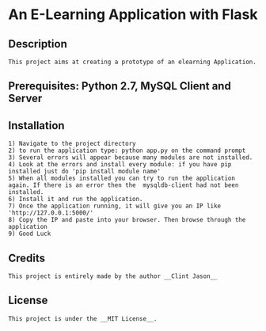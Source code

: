 # An E-Learning Application with Flask

## Description
	This project aims at creating a prototype of an elearning Application.

## Prerequisites: Python 2.7, MySQL Client and Server

## Installation

	1) Navigate to the project directory
	2) to run the application type: python app.py on the command prompt
	3) Several errors will appear because many modules are not installed.
	4) Look at the errors and install every module: if you have pip installed just do 'pip install module name'
	5) When all modules installed you can try to run the application again. If there is an error then the  mysqldb-client had not been installed. 
	6) Install it and run the application.
	7) Once the application running, it will give you an IP like 'http://127.0.0.1:5000/'
	8) Copy the IP and paste into your browser. Then browse through the application
	9) Good Luck

## Credits
	This project is entirely made by the author __Clint Jason__

## License
	This project is under the __MIT License__.

